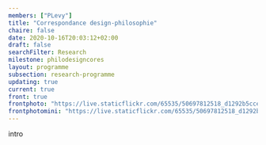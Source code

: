```yaml
---
members: ["PLevy"]
title: "Correspondance design-philosophie"
chaire: false
date: 2020-10-16T20:03:12+02:00
draft: false
searchFilter: Research
milestone: philodesigncores
layout: programme
subsection: research-programme
updating: true
current: true
front: true
frontphoto: "https://live.staticflickr.com/65535/50697812518_d1292b5cce.jpg"
frontphotomini: "https://live.staticflickr.com/65535/50697812518_d1292b5cce_q.jpg"
---
```


intro